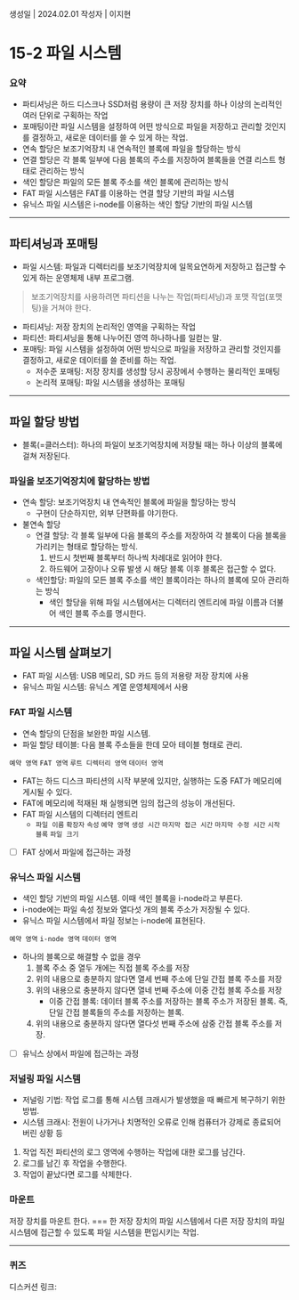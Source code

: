 생성일 | 2024.02.01
작성자 | 이지현
# 15-2 파일 시스템

### 요약
- 파티셔닝은 하드 디스크나 SSD처럼 용량이 큰 저장 장치를 하나 이상의 논리적인 여러 단위로 구획하는 작업
- 포매팅이란 파일 시스템을 설정하여 어떤 방식으로 파일을 저장하고 관리할 것인지를 결정하고, 새로운 데이터를 쓸 수 있게 하는 작업.
- 연속 할당은 보조기억장치 내 연속적인 블록에 파일을 할당하는 방식
- 연결 할당은 각 블록 일부에 다음 블록의 주소를 저장하여 블록들을 연결 리스트 형태로 관리하는 방식
- 색인 할당은 파일의 모든 블록 주소를 색인 블록에 관리하는 방식
- FAT 파일 시스템은 FAT를 이용하는 연결 할당 기반의 파일 시스템
- 유닉스 파일 시스템은 i-node를 이용하는 색인 할당 기반의 파일 시스템


---
## 파티셔닝과 포매팅

- 파일 시스템: 파일과 디렉터리를 보조기억장치에 일목요연하게 저장하고 접근할 수 있게 하는 운영체제 내부 프로그램.

> 보조기억장치를 사용하려면 파티션을 나누는 작업(파티셔닝)과 포맷 작업(포맷팅)을 거쳐야 한다.

- 파티셔닝: 저장 장치의 논리적인 영역을 구획하는 작업
- 파티션: 파티셔닝을 통해 나누어진 영역 하나하나를 일컫는 말.
- 포매팅: 파일 시스템을 설정하여 어떤 방식으로 파일을 저장하고 관리할 것인지를 결정하고, 새로운 데이터를 쓸 준비를 하는 작업.
	- 저수준 포매팅: 저장 장치를 생성할 당시 공장에서 수행하는 물리적인 포매팅
	- 논리적 포매팅: 파일 시스템을 생성하는 포매팅

---

## 파일 할당 방법

- 블록(=클러스터): 하나의 파일이 보조기억장치에 저장될 때는 하나 이상의 블록에 걸쳐 저장된다.

### 파일을 보조기억장치에 할당하는 방법
- 연속 할당: 보조기억장치 내 연속적인 블록에 파일을 할당하는 방식
	- 구현이 단순하지만, 외부 단편화를 야기한다.
- 불연속 할당
	- 연결 할당: 각 블록 일부에 다음 블록의 주소를 저장하여 각 블록이 다음 블록을 가리키는 형태로 할당하는 방식.
		1. 반드시 첫번째 블록부터 하나씩 차례대로 읽어야 한다.
		2. 하드웨어 고장이나 오류 발생 시 해당 블록 이후 블록은 접근할 수 없다.
	- 색인할당: 파일의 모든 블록 주소를 색인 블록이라는 하나의 블록에 모아 관리하는 방식
		- 색인 할당을 위해 파일 시스템에서는 디렉터리 엔트리에 파일 이름과 더불어 색인 블록 주소를 명시한다.

---

## 파일 시스템 살펴보기

- FAT 파일 시스템: USB 메모리, SD 카드 등의 저용량 저장 장치에 사용
- 유닉스 파일 시스템: 유닉스 계열 운영체제에서 사용

### FAT 파일 시스템
- 연속 할당의 단점을 보완한 파일 시스템.
- 파일 할당 테이블: 다음 블록 주소들을 한데 모아 테이블 형태로 관리.

`예약 영역` `FAT 영역` `루트 디렉터리 영역` `데이터 영역`

- FAT는 하드 디스크 파티션의 시작 부분에 있지만, 실행하는 도중 FAT가 메모리에 게시될 수 있다.
- FAT에 메모리에 적재된 채 실행되면 임의 접근의 성능이 개선된다.
- FAT 파일 시스템의 디렉터리 엔트리
	- `파일 이름` `확장자` `속성` `예약 영역` `생성 시간` `마지막 접근 시간` `마지막 수정 시간` `시작 블록` `파일 크기`

- [ ] FAT 상에서 파일에 접근하는 과정
### 유닉스 파일 시스템

- 색인 할당 기반의 파일 시스템. 이때 색인 블록을 i-node라고 부른다.
- i-node에는 파일 속성 정보와 열다섯 개의 블록 주소가 저장될 수 있다.
- 유닉스 파일 시스템에서 파일 정보는 i-node에 표현된다.

`예약 영역` `i-node 영역` `데이터 영역`

- 하나의 블록으로 해결할 수 없을 경우
	1. 블록 주소 중 열두 개에는 직접 블록 주소를 저장
	2. 위의 내용으로 충분하지 않다면 열세 번째 주소에 단일 간접 블록 주소를 저장
	3. 위의 내용으로 충분하지 않다면 열네 번째 주소에 이중 간접 블록 주소를 저장
		- 이중 간접 블록: 데이터 블록 주소를 저장하는 블록 주소가 저장된 블록. 즉, 단일 간접 블록들의 주소를 저장하는 블록.
	4. 위의 내용으로 충분하지 않다면 열다섯 번째 주소에 삼중 간접 블록 주소를 저장.

- [ ] 유닉스 상에서 파일에 접근하는 과정

### 저널링 파일 시스템

- 저널링 기법: 작업 로그를 통해 시스템 크래시가 발생했을 때 빠르게 복구하기 위한 방법.
- 시스템 크래시: 전원이 나가거나 치명적인 오류로 인해 컴퓨터가 강제로 종료되어 버린 상황 등

1. 작업 직전 파티션의 로그 영역에 수행하는 작업에 대한 로그를 남긴다.
2. 로그를 남긴 후 작업을 수행한다.
3. 작업이 끝났다면 로그를 삭제한다.

### 마운트

저장 장치를 마운트 한다. === 한 저장 장치의 파일 시스템에서 다른 저장 장치의 파일 시스템에 접근할 수 있도록 파일 시스템을 편입시키는 작업.


----
### 퀴즈

디스커션 링크: